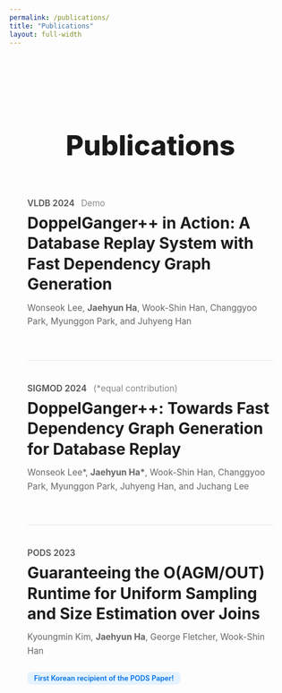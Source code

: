 ```yaml
---
permalink: /publications/
title: "Publications"
layout: full-width
---
```

<style>
/* --- publications.md Page Specific Styles --- */
.pub-container {
  max-width: 900px;
  margin: 0 auto;
  padding: 4rem 2rem;
}

.pub-header h1 {
  font-size: 3.5em;
  font-weight: 800;
  text-align: center;
  margin-bottom: 4rem;
}

.pub-entry {
  padding-bottom: 2.5rem;
  margin-bottom: 2.5rem;
  border-bottom: 1px solid #e5e5e5;
}

.pub-entry:last-child {
  border-bottom: none;
  margin-bottom: 0;
}

.pub-venue {
  font-size: 1.1em;
  font-weight: 600;
  color: #555;
  margin-bottom: 0.5rem;
}

.pub-venue .note {
  font-weight: 400;
  color: #888;
  margin-left: 0.5rem;
}

.pub-title {
  font-size: 2em;
  font-weight: 700;
  line-height: 1.3;
  margin: 0 0 0.75rem 0;
}

.pub-title a {
  text-decoration: none;
  color: #1d1d1f;
  transition: color 0.2s ease;
}

.pub-title a:hover {
  color: #0071e3; /* Apple Blue */
}

.pub-authors {
  font-size: 1.1em;
  line-height: 1.6;
  color: #666;
  margin: 0 0 1rem 0;
}

.pub-highlight {
  display: inline-block;
  background-color: #e5f3ff;
  color: #0071e3;
  padding: 0.25rem 0.75rem;
  border-radius: 8px;
  font-size: 0.9em;
  font-weight: 600;
  margin-top: 0.5rem;
}

</style>

<div class="pub-container">

  <div class="pub-header">
    <h1>Publications</h1>
  </div>

  <div class="pub-entry">
    <p class="pub-venue">
      VLDB 2024 <span class="note">Demo</span>
    </p>
    <h3 class="pub-title">
      <a href="https://dl.acm.org/doi/abs/10.14778/3685800.3685863" target="_blank" rel="noopener noreferrer">
        DoppelGanger++ in Action: A Database Replay System with Fast Dependency Graph Generation
      </a>
    </h3>
    <p class="pub-authors">
      Wonseok Lee, <strong>Jaehyun Ha</strong>, Wook-Shin Han, Changgyoo Park, Myunggon Park, and Juhyeng Han
    </p>
  </div>

  <div class="pub-entry">
    <p class="pub-venue">
      SIGMOD 2024 <span class="note">(*equal contribution)</span>
    </p>
    <h3 class="pub-title">
      <a href="https://dl.acm.org/doi/abs/10.1145/3639322" target="_blank" rel="noopener noreferrer">
        DoppelGanger++: Towards Fast Dependency Graph Generation for Database Replay
      </a>
    </h3>
    <p class="pub-authors">
      Wonseok Lee*, <strong>Jaehyun Ha*</strong>, Wook-Shin Han, Changgyoo Park, Myunggon Park, Juhyeng Han, and Juchang Lee
    </p>
  </div>

  <div class="pub-entry">
    <p class="pub-venue">
      PODS 2023
    </p>
    <h3 class="pub-title">
      <a href="https://dl.acm.org/doi/abs/10.1145/3584372.3588676" target="_blank" rel="noopener noreferrer">
        Guaranteeing the O(AGM/OUT) Runtime for Uniform Sampling and Size Estimation over Joins
      </a>
    </h3>
    <p class="pub-authors">
      Kyoungmin Kim, <strong>Jaehyun Ha</strong>, George Fletcher, Wook-Shin Han
    </p>
    <div class="pub-highlight">
      First Korean recipient of the PODS Paper!
    </div>
  </div>

</div>